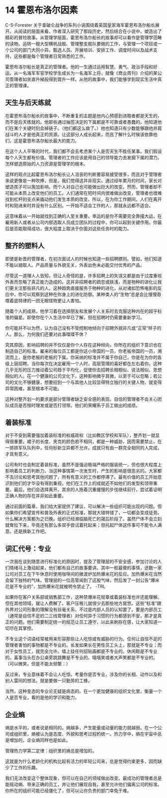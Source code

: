 # 14 霍恩布洛尔因素

C-S-Forester 关于拿破仑战争的系列小说围绕着英国皇家海军霍恩布洛尔船长展开。从阅读的层面来看，作者深入研究了那段历史，然后结合在小说中，塑造出了精彩的冒险故事。从管理学层面，霍恩布洛尔船长的故事却可以看作是管理学范畴的读物。运转一艘大型横帆战舰、管理整支舰队要做的工作，与管理一个项目或一个公司的部门大同小异。甄选人员、开展培训、安排工作、调度时间以及战术支持，这些都是每个管理者日常熟悉的工作。

霍恩布洛尔船长是真正的管理者。他的一生通过运用智慧、勇气、政治手段和好运，从一名海军军官学校学生成长为一名海军上将，就像《商业周刊》介绍的某公司管理者如坐直升梯般得到晋升一样。从他的故事中，我们能够学到现实生活中真正的管理课。

## 天生与后天练就

在霍恩布洛尔船长的故事中，不断重复的主题是他内心预感到进取者都是天生的，而不是后天练就的。他那些通过抽签决定的下属都是不可靠或者愚蠢的。他知道他们在某个关键时刻会掉链子。（他们都这么做了。）他也知道只有少数能够跟他并肩战斗的人才是他真正的资源。让这部分人成长起来，而且了解什么时候该依靠他们，这是霍恩布洛尔船长最大的能力。

在这个人人平等的时代，我们都不会去考虑某个人是否天生不胜任某事。我们假设每个人天生都有价值。管理者的工作应该是用自己的领导能力去发掘下属的潜力。怎样塑造原始的人力资源是管理学的根本。

这样的观点比起霍恩布洛尔船长让人沮丧的判断要容易接受很多，而且对于管理者来说更像是一种吹捧，但是，我们觉得这并非现实。通过经年累月的时间，家长对塑造孩子可以施加影响，而个人对自己也可能做出巨大的改变。然而，管理者却不可能从本质上改变他们的员工。人们通常在短时间内很难做出改变，管理者也很难找到杠杆的支点来撬动他们发生本质的改变。所以，在为你工作期间，人们在离开时和刚进来时并没有什么区别。一开始不适合工作的人，那就永远都不适合。

这意味着从一开始就找到正确的人至关重要。幸运的是你不需要完全靠撞大运，在雇用新人或者从公司内部选取人员成立团队的过程中，你可以起到关键作用。你最后是否能取得成功，很大程度上取决于你面对这些任务时的能力。

## 整齐的塑料人

即使是新晋的管理者，在初次面试人的时候也知道一些招聘膘则。譬如，他们知道不能以貌取人。产品质量与外貌无关，外表出色未必能交付优秀的产品。

尽管这一道理人人皆知，但让人奇怪的是，许多招聘上的失误又都是由于过度重视外表而忽略了真正能力造成的。这并非招聘者的疏忽或肤浅，而是物种的进化让我们更关注那些非凡的人。这种趋势直接服务于物种的进化，从对诸如恐怖电影的反应中，你可以观察到这种在你身上的进化防御。某种类人的“生物”总是会比慢慢吞噬着底特律的一团无眼怪物更让人害怕。

随着个人的成熟，他学习着在选择朋友和发展个人关系时去克服这种内在的超乎标准的偏爱。即使你在个人生活中早已了解，但在招聘时仍需要重新学习。

你可能并不以为然，认为自己没有不受控制地倾向于招聘外貌非凡或“正常”样子的人。那么，为何我们还要对此事喋喋不休？

究其原因，影响招聘的并不仅仅是你个人存在这种倾向，你所在的组织下意识也在制造自己的标准。雇来的每位员工都是你这小帝国的一员，你老板帝国的一员，溯流而上，是你老板的老板的下属。你采纳的标准并不属于你自己，你是在为你的各级上层招聘。当你每次在决定雇用一个人时，高层管理的喜好都在左右着你。这种几乎无形的压力推动着公司趋于平均化，促使你去招聘长相相似、说法相似、思想相似的人。茌一个健康的公司文化下，这种影响微乎其微，以至于可以忽略；若公司的文化不够健康，想要招到一个与其他人比较显得特立独行的关键人物，就变得异常困难，甚至根本不可能。

这种对整齐划一的要求是部分管理者缺乏安全感的表现。自信的管理者不会关心团队成员是否按时理发或是否打领带。他们的荣耀系于员工做出的成绩。

## 着装标准

对于不安到需要强加着装标准的权威政权（比如教区学校和军队），整齐划一就显得很重要。裙子的长度、夹克的颜色若不相同，都是一种威胁，因而需要禁止。在一排排军队队列中，任何标新立异都不允许。成就只有由一群完全相同的人完成，才具有意义。

公司有时也会制定着装标准，虽然不是强迫极端严格的服装统一，但也很大程度上影响着员工的判断力。当这种事情第一次发生时，产生的影响是很恶劣的。大家都不去讨论和思考其他问题了，所有有意义的工作都停滞了。最有价值的员工开始意识到他们的才华没有得到重视，他们在工作上的成就还不如他们的发型和领带重要。最后，他们会选择离开。其余的人拖着沉重缓慢的步伐继续前行，尝试着证明正确人物的存在并非如此重要。

通过前面的篇章，我们给大家提供了建议，可以解决一些组织可能出现的问题。但如果你们希望宣传和普及外表的正式标准，那就大错特错了，一切都会变成徒劳。什么解决方案都为之已晚。组织已经濒临脑死亡的晟后阶段了。虽然尸体不会立刻就耷拉下来，毕竟还有那么多双手尝试着托起来；但托起尸体这件事可不能令人满意。还是换新工作吧。

## 词汇代号：专业

一次我在谈到随意进行标准化的原因时，提及了管理层的不安全感，参加讨论的人们情绪马上激动起来，他们都有自己的故事要讲。其中一桩最傻的事情，还数一家公司对员工在下午休息时使用咖啡间的微波炉加热爆米花的反应。加热爆米花当然会留下独特的气味。管理层的一位高管闻到了这股气味，然后发了一封公告“爆米花是不专业的”，加热爆米花就被明令禁止了。
-TRL

如果你在客户关系部或销售部工作，这种禁爆米花规章或着装标准也许还能理解。但在其他领域，就让人费解了。客户压根儿就很少去那些地方晃悠。这些“标准”跟外界对公司形象的理解没有丝毫关系，不过是内部人员的认知罢了。要是内部员工（通常是自信不足的二三线管理者）对任何异于习惯的行为都感到不安，那才是真正的问题。他们需要制定统一的规范让员工遵守，以此来刷存在感，让大家知道一切尽在其掌控。

不专业这个词语经常被用来形容那些让人吃惊或有威胁的行为。任何让自信不足的管理者害怕的事物都是不专业的。长发如果长在男性员工头上，那就是不专业；而对于女性员工，就完全允许。墙上挂任何招贴画都是不专业的。休闲鞋是不专业的。喜事当头在办公桌旁跳跳舞是不专业的。嘻嘻笑或者大声笑都是不专业的。（可以微笑，但是不能太频繁：）

反过来，专业意味着不会让人吃惊。考量你是否专业，涉及你的长相、动作以及和别人雷同的想法，就是要做一只勤劳的工蜂。

当然，这种变态的专业论无疑是病态的。在一个更加健康的组织文化里，衡量一个人是否专业，看的是他的学识和能力。

## 企业熵

熵是水平的，或者说是相同的。熵越多，产生能量或动量的能力就越弱。在一个公司或组织里，熵被认为是态度、外貌和思考过程的统一。热力学中，熵在宇宙中总是增加的，企业熵同样也是如此。

管理热力学第二定律：组织里的熵总是增加的。

这就是为什么老龄化的机构比起有活力的年轻公司来，总是觉得约束更多，因而缺少了工作的乐趣。

我们无法改变这个整体现象，但可以在自己的领域做出改变。最成功的管理者总是能摇动熵、带来正确的员工，并让他们展现自我，甚至允许他们偏离公司的标准。你所在的组织可能已经僵化了，但可以让你负贵的部门幸免于难。
